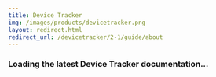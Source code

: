 ```yaml
---
title: Device Tracker
img: /images/products/devicetracker.png
layout: redirect.html
redirect_url: /devicetracker/2-1/guide/about
---
```


### Loading the latest Device Tracker documentation...










